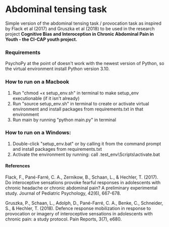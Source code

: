 # Abdominal tensing task

Simple version of the abdominal tensing task / provocation task as inspired by Flack et al (2017) and Gruszka et al (2018) to be used in the research project __Cognitive Bias and Interoception in Chronic Abdominal Pain in Youth - the CI-CAP youth project.__

### Requirements
PsychoPy at the point of doesn't work with the newest version of Python, so the virtual environment install Python version 3.10.

### How to run on a Macbook
1. Run "chmod +x setup_env.sh" in terminal to make setup_env executionable (if it isn't already)
2. Run "source setup_env.sh" in terminal to create or activate virtual environment and install packages from requirements.txt in that environment
3. Run main by running "python main.py" in terminal 

### How to run on a Windows:
1. Double-click "setup_env.bat" or by calling it from the command prompt and install packages from requirements.txt
2. Activate the environment by running: call .test_env\Scripts\activate.bat


#### References

Flack, F., Pané-Farré, C. A., Zernikow, B., Schaan, L., & Hechler, T. (2017). Do interoceptive sensations provoke fearful responses in adolescents with chronic headache or chronic abdominal pain? A preliminary experimental study. Journal of Pediatric Psychology, 42(6), 667-678.

Gruszka, P., Schaan, L., Adolph, D., Pané-Farré, C. A., Benke, C., Schneider, S., & Hechler, T. (2018). Defence response mobilization in response to provocation or imagery of interoceptive sensations in adolescents with chronic pain: a study protocol. Pain Reports, 3(7), e680.
